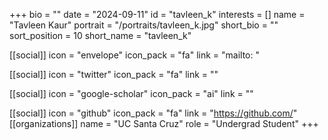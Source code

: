 +++
bio = "" 
date = "2024-09-11" 
id = "tavleen_k" 
interests = [] 
name = "Tavleen Kaur" 
portrait = "/portraits/tavleen_k.jpg" 
short_bio = "" 
sort_position = 10
 short_name = "tavleen_k" 

[[social]] 
    icon = "envelope" 
    icon_pack = "fa" 
    link = "mailto: "

 [[social]] 
    icon = "twitter" 
    icon_pack = "fa" 
    link = "" 

[[social]] 
    icon = "google-scholar" 
    icon_pack = "ai" 
    link = "" 

[[social]] 
    icon = "github" 
    icon_pack = "fa" 
    link = "https://github.com/" 
[[organizations]] 
     name = "UC Santa Cruz" 
      role = "Undergrad Student" 
+++
